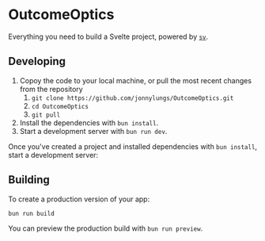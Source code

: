 # OutcomeOptics

Everything you need to build a Svelte project, powered by [`sv`](https://github.com/sveltejs/cli).

## Developing
1. Copoy the code to your local machine, or pull the most recent changes from the repository 
   1. `git clone https://github.com/jonnylungs/OutcomeOptics.git`
   2. `cd OutcomeOptics`
   3. `git pull`
2. Install the dependencies with `bun install`.
3. Start a development server with `bun run dev`.

Once you've created a project and installed dependencies with `bun install`, start a development server:

## Building

To create a production version of your app:

```bash
bun run build
```

You can preview the production build with `bun run preview`.